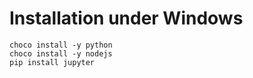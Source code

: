 # Installation under Windows

```
choco install -y python
choco install -y nodejs
pip install jupyter
```

